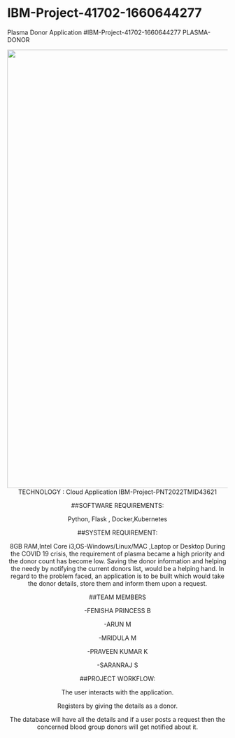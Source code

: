 # IBM-Project-41702-1660644277
Plasma Donor Application
#IBM-Project-41702-1660644277
<h>PLASMA-DONOR</h1>
<center>
       <img style=width:1000px src="https://s3.ap-south-1.amazonaws.com/healthinsurances3.com/prod/imagegallery/plasma-donor.jpg"
#PLASMA DONOR     
                             
TECHNOLOGY : Cloud Application 
IBM-Project-PNT2022TMID43621

##SOFTWARE REQUIREMENTS:

Python, Flask , Docker,Kubernetes

##SYSTEM REQUIREMENT:

8GB RAM,Intel Core i3,OS-Windows/Linux/MAC ,Laptop or Desktop
During the COVID 19 crisis, the requirement of plasma became a high priority and the donor count has become low. 
Saving the donor information and helping the needy by notifying the current donors list, would be a helping hand.
In regard to the problem faced, an application is to be built which would take the donor details, 
store them and inform them upon a request.

##TEAM MEMBERS

-FENISHA PRINCESS B

-ARUN M

-MRIDULA M

-PRAVEEN KUMAR K

-SARANRAJ S


 ##PROJECT WORKFLOW:
 
 The user interacts with the application.

Registers by giving the details as a donor.

The database will have all the details and if a user posts a request then the concerned blood group donors will get notified about it.


